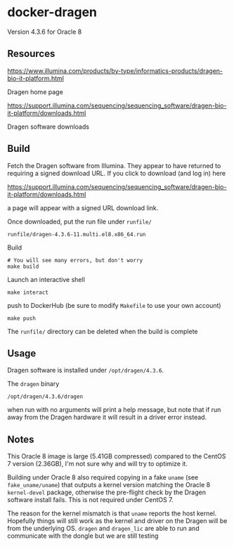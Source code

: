 docker-dragen
=============

Version 4.3.6 for Oracle 8 


Resources
---------

https://www.illumina.com/products/by-type/informatics-products/dragen-bio-it-platform.html

Dragen home page

https://support.illumina.com/sequencing/sequencing_software/dragen-bio-it-platform/downloads.html

Dragen software downloads


Build
-----

Fetch the Dragen software from Illumina. They appear to have returned to
requiring a signed download URL. If you click to download (and log in)
here

https://support.illumina.com/sequencing/sequencing_software/dragen-bio-it-platform/downloads.html

a page will appear with a signed URL download link.

Once downloaded, put the run file under `runfile/`

    runfile/dragen-4.3.6-11.multi.el8.x86_64.run

Build

    # You will see many errors, but don't worry
    make build

Launch an interactive shell

    make interact

push to DockerHub (be sure to modify `Makefile` to use your own account)

    make push

The `runfile/` directory can be deleted when the build is complete


Usage
-----

Dragen software is installed under `/opt/dragen/4.3.6`.

The `dragen` binary 

    /opt/dragen/4.3.6/dragen

when run with no arguments will print a help message, but note 
that if run away from the Dragen hardware it will result in a driver
error instead.


Notes
-----

This Oracle 8 image is large (5.41GB compressed) compared to the CentOS
7 version (2.36GB), I'm not sure why and will try to optimize it.

Building under Oracle 8 also required copying in a fake `uname` (see
`fake_uname/uname`) that outputs a kernel version matching the Oracle 8
`kernel-devel` package, otherwise the pre-flight check by the Dragen
software install fails. This is not required under CentOS 7. 

The reason for the kernel mismatch is that `uname` reports the host
kernel. Hopefully things will still work as the kernel and driver on the
Dragen will be from the underlying OS. `dragen` and `dragen_lic` are
able to run and communicate with the dongle but we are still testing



